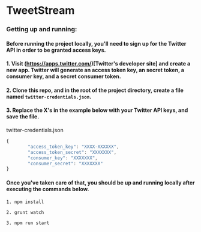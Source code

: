 # TweetStream

### Getting up and running:

#### Before running the project locally, you'll need to sign up for the Twitter API in order to be granted access keys.

#### 1. Visit (https://apps.twitter.com/)[Twitter's developer site] and create a new app. Twitter will generate an access token key, an secret token, a consumer key, and a secret consumer token.
#### 2. Clone this repo, and in the root of the project directory, create a file named ```twitter-credentials.json```.
#### 3. Replace the X's in the example below with your Twitter API keys, and save the file.


twitter-credentials.json
```javascript
{
        "access_token_key": "XXXX-XXXXXX",
        "access_token_secret": "XXXXXXX",
        "consumer_key": "XXXXXXX",
        "consumer_secret": "XXXXXXX"
}


```


#### Once you've taken care of that, you should be up and running locally after executing the commands below. 


```
1. npm install
```

```
2. grunt watch
```

```
3. npm run start
```
